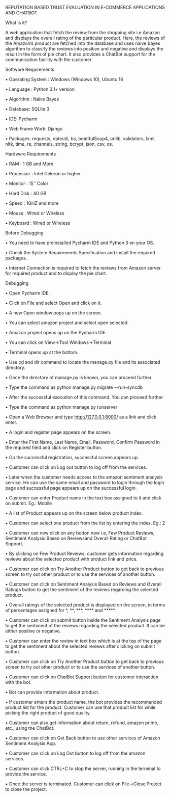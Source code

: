 REPUTATION BASED TRUST EVALUATION IN E-COMMERCE APPLICATIONS AND CHATBOT

What is it?

A web application that fetch the review from the shopping site i.e Amazon and displays the overall rating of the particular product. Here, the reviews of the Amazon’s product are fetched into the database and uses naive bayes algorithm to classify the reviews into positive and negative and displays the result in the form of pie chart. It also provides a ChatBot support for the communication facility with the customer.

Software Requirements

•	Operating System : Windows (Windows 10), Ubuntu 16

•	Language : Python 3.1+ version

•	Algorithm : Naive Bayes

•	Database: SQLite 3

•	IDE: Pycharm

•	Web Frame Work: Django

•	Packages: requests, dateutil, bs, beatifulSoup4, urllib, validators, lxml, nltk, time, re, channels, string, bcrypt, json, csv, os.

Hardware Requirements

•	RAM : 1 GB and More

•	Processor : Intel Celeron or higher

•	Monitor : 15’’ Color

•	Hard Disk : 40 GB

•	Speed : 1GHZ and more

•	Mouse : Wired or Wireless

•	Keyboard : Wired or Wireless

Before Debugging

•	You need to have preinstalled Pycharm IDE and Python 3 on your OS.

•	Check the System Requirements Specification and install the required packages.

•	Internet Connection is required to fetch the reviews from Amazon server for required product and to display the pie chart.

Debugging

•	Open Pycharm IDE.

•	Click on File and select Open and click on it.

•	A new Open window pops up on the screen.

•	You can select amazon project and select open selected.

•	Amazon project opens up on the Pycharm IDE.

•	You can click on View->Tool Windows->Terminal

•	Terminal opens up at the bottom.

•	Use cd and dir command to locate the manage.py file and its associated directory.

•	Once the directory of manage.py is known, you can proceed further.

•	Type the command as python manage.py migrate --run-syncdb

•	After the successful execution of this command. You can proceed further.

•	Type the command as python manage.py runserver

•	Open a Web Browser and type http://127.0.0.1:8000/ as a link and click enter.

•	A login and register page appears on the screen.

•	Enter the First Name, Last Name, Email, Password, Confirm Password in the required field and click on Register button.

•	On the successful registration, successful screen appears up.

•	Customer can click on Log out button to log off from the services.

•	Later when the customer needs access to the amazon sentiment analysis service. He can use the same email and password to login through the login page and successful page appears up on the successful login.

•	Customer can enter Product name in the text box assigned to it and click on submit. Eg.: Mobile

•	A list of Product appears up on the screen below product index.

•	Customer can select one product from the list by entering the index. Eg.: 2

•	Customer can now click on any button now i.e, Few Product Reviews, Sentiment Analysis Based on Reviewsand Overall Rating or ChatBot Support.

•	By clicking on Few Product Reviews, customer gets information regarding reviews about the selected product with product link and price.

•	Customer can click on Try Another Product button to get back to previous screen to try out other product or to use the services of another button.

•	Customer can click on Sentiment Analysis Based on Reviews and Overall Ratings button to get the sentiment of the reviews regarding the selected product.

•	Overall ratings of the selected product is displayed on the screen, in terms of percentages assigned for *, **, ***, **** and *****.

•	Customer can click on submit button inside the Sentiment Analysis page to get the sentiment of the reviews regarding the selected product. It can be either positive or negative.

•	Customer can enter the review in text box which is at the top of the page to get the sentiment about the selected reviews after clicking on submit button.

•	Customer can click on Try Another Product button to get back to previous screen to try out other product or to use the services of another button.

•	Customer can click on ChatBot Support button for customer interaction with the bot. 

•	Bot can provide information about product.

•	If customer enters the product name, the bot provides the recommended product list for the product. Customer can use that product list for while picking the right product of good quality.

•	Customer can also get information about return, refund, amazon prime, etc., using the ChatBot.

•	Customer can click on Get Back button to use other services of Amazon Sentiment Analysis App.

•	Customer can click on Log Out button to log off from the amazon services.

•	Customer can click CTRL+C to stop the server, running in the terminal to provide the service.

•	Once the server is terminated. Customer can click on File->Close Project to close the project.

